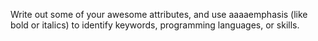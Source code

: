 Write out some of your awesome attributes, and use aaaaemphasis (like bold or italics) to identify keywords, programming languages, or skills. 